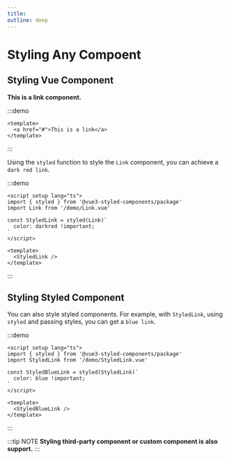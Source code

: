 ```yaml
---
title:
outline: deep
---
```


# Styling Any Compoent

## Styling Vue Component

**This is a link component.**

:::demo

```vue
<template>
  <a href="#">This is a link</a>
</template>
```

:::

Using the `styled` function to style the `Link` component, you can achieve a `dark red link`.

:::demo

```vue
<script setup lang="ts">
import { styled } from '@vue3-styled-components/package'
import Link from '/demo/Link.vue'

const StyledLink = styled(Link)`
  color: darkred !important;
`
</script>

<template>
  <StyledLink />
</template>
```

:::

## Styling Styled Component

You can also style styled components. For example, with `StyledLink`, using `styled` and passing styles, you can get a `blue link`.

:::demo

```vue
<script setup lang="ts">
import { styled } from '@vue3-styled-components/package'
import StyledLink from '/demo/StyledLink.vue'

const StyledBlueLink = styled(StyledLink)`
  color: blue !important;
`
</script>

<template>
  <StyledBlueLink />
</template>
```

:::

:::tip NOTE
**Styling third-party component or custom component is also support.**
:::
